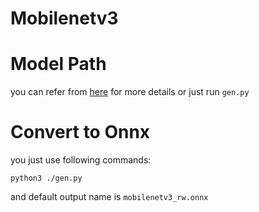 # Mobilenetv3

# Model Path

  you can refer from [here](https://pypi.org/project/geffnet/) for more details or just run `gen.py`

# Convert to Onnx

  you just use following commands:
  ```
  python3 ./gen.py
  ```

  and default output name is `mobilenetv3_rw.onnx`
